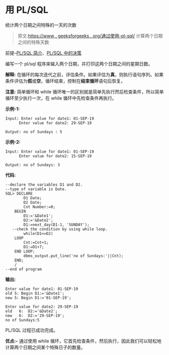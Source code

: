 # 用 PL/SQL

统计两个日期之间特殊的一天的次数

> 原文:[https://www . geeksforgeeks . org/通过使用-pl-sql/](https://www.geeksforgeeks.org/count-the-number-of-a-special-day-between-two-dates-by-using-pl-sql/) 计算两个日期之间的特殊天数

前提–[PL/SQL 简介](https://www.geeksforgeeks.org/plsql-introduction/)、[PL/SQL 中的决策](https://www.geeksforgeeks.org/decision-making-plsql-else-nested-elsif-else/)

编写一个 pl/sql 程序来输入两个日期，并打印这两个日期之间的星期日数。

**解释:**
在循环的每次迭代之前，评估条件。如果评估为**真**，则执行语句序列。如果条件评估为**假**或**空**，循环结束，控制在**结束循环**语句后恢复。

**注意:**
简单循环和 while 循环唯一的区别就是简单先执行然后检查条件，所以简单循环至少执行一次，在 while 循环中先检查条件再执行。

**示例-1:**

```
Input: Enter value for date1: 01-SEP-19 
      Enter value for date2: 29-SEP-19

Output: no of Sundays : 5 
```

**示例-2:**

```
Input: Enter value for date1: 01-SEP-19
      Enter value for date2: 15-SEP-19

Output: no of Sundays: 3 
```

**代码:**

```
--declare the variables D1 and D2.
--type of variable is Date.
SQL> DECLARE
        D1 Date;
        D2 Date;
        Cnt Number:=0;
    BEGIN 
        D1:='&Date1';
        D2:='&Date2';
        D1:=next_day(D1-1, 'SUNDAY');
   --check the condition by using while loop.
        while(D1<=D2)
    LOOP
        Cnt:=Cnt+1;
        D1:=D1+7;
    END LOOP;
        dbms_output.put_line('no of Sundays:'||Cnt);
    END;
    /
--end of program
```

**输出:**

```
Enter value for date1: 01-SEP-19
old 5: Begin D1:='&Date1';
new 5: Begin D1:='01-SEP-19';

Enter value for date2: 29-SEP-19
old   6:  D2:='&Date2';
new   6:  D2:='29-SEP-19';
no of Sundays:5 
```

PL/SQL 过程已成功完成。

**优点:-**
通过使用 while 循环，它首先检查条件，然后执行，因此我们可以轻松地计算两个日期之间某个特殊日子的数量。